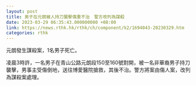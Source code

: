 ```yaml
---
layout: post
title: 男子在元朗被人持刀襲擊傷重不治　警方改列為謀殺
date: 2023-03-29 06:35:43.000000000 +08:00
link: https://news.rthk.hk/rthk/ch/component/k2/1694043-20230329.htm
categories: rthk
---
```


元朗發生謀殺案，1名男子死亡。

凌晨3時許，一名男子在青山公路元朗段150至160號對開，被一名非華裔男子持刀襲擊，男事主受傷倒地，送往博愛醫院搶救，其後不治。警方將案由傷人案，改列為謀殺案處理。
